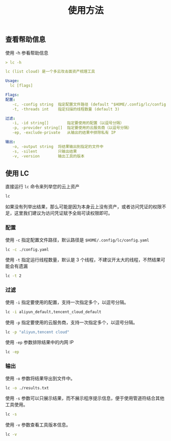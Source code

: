 ﻿---
title: 使用方法
---

## 查看帮助信息

使用 -h 参看帮助信息

```yaml
> lc -h

lc (list cloud) 是一个多云攻击面资产梳理工具

Usage:
  lc [flags]

Flags:
配置:
   -c, -config string  指定配置文件路径 (default "$HOME/.config/lc/config.yaml")
   -t, -threads int    指定扫描的线程数量 (default 3)

过滤:
   -i, -id string[]        指定要使用的配置（以逗号分隔）
   -p, -provider string[]  指定要使用的云服务商（以逗号分隔）
   -ep, -exclude-private   从输出的结果中排除私有 IP

输出:
   -o, -output string  将结果输出到指定的文件中
   -s, -silent         只输出结果
   -v, -version        输出工具的版本
```

## 使用 LC

直接运行 `lc` 命令来列举您的云上资产

```sh
lc
```

如果没有列举出结果，那么可能是因为本身云上没有资产，或者访问凭证的权限不足，这里我们建议为访问凭证赋予全局可读权限即可。

### 配置

使用 `-c` 指定配置文件路径，默认路径是 `$HOME/.config/lc/config.yaml`

```sh
lc -c ./config.yaml
```

使用 `-t` 指定运行线程数量，默认是 3 个线程，不建议开太大的线程，不然结果可能会有遗漏

```sh
lc -t 2
```

### 过滤

使用 `-i` 指定要使用的配置，支持一次指定多个，以逗号分隔。

```sh
lc -i aliyun_default,tencent_cloud_default
```

使用 `-p` 指定要使用的云服务商，支持一次指定多个，以逗号分隔。

```sh
lc -p "aliyun,tencent cloud"
```

使用 `-ep` 参数排除结果中的内网 IP

```sh
lc -ep
```

### 输出

使用 `-o` 参数将结果导出到文件中。

```sh
lc -o ./results.txt
```

使用 `-s` 参数可以只展示结果，而不展示程序提示信息，便于使用管道符结合其他工具使用。

```sh
lc -s
```

使用 `-v` 参数查看工具版本信息。

```sh
lc -v
```

<Vssue />

<script>
export default {
    mounted () {
      this.$page.lastUpdated = "2024 年 4 月 6 日"
    }
  }
</script>